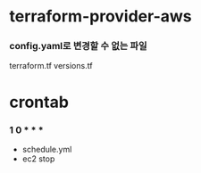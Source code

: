 # terraform-provider-aws
### config.yaml로 변경할 수 없는 파일
terraform.tf
versions.tf

# crontab
### 1 0 * * *
- schedule.yml
- ec2 stop